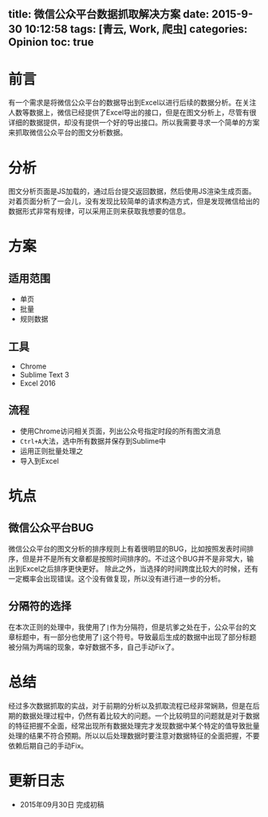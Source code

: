 title: 微信公众平台数据抓取解决方案
date: 2015-9-30 10:12:58
tags: [青云, Work, 爬虫]
categories: Opinion
toc: true
---
# 前言
有一个需求是将微信公众平台的数据导出到Excel以进行后续的数据分析。在关注人数等数据上，微信已经提供了Excel导出的接口，但是在图文分析上，尽管有很详细的数据提供，却没有提供一个好的导出接口。所以我需要寻求一个简单的方案来抓取微信公众平台的图文分析数据。

# 分析
图文分析页面是JS加载的，通过后台提交返回数据，然后使用JS渲染生成页面。对着页面分析了一会儿，没有发现比较简单的请求构造方式，但是发现微信给出的数据形式非常有规律，可以采用正则来获取我想要的信息。

<!-- more -->

# 方案

## 适用范围

- 单页
- 批量
- 规则数据

## 工具

- Chrome
- Sublime Text 3
- Excel 2016

## 流程

- 使用Chrome访问相关页面，列出公众号指定时段的所有图文消息
- `Ctrl+A`大法，选中所有数据并保存到Sublime中
- 运用正则批量处理之
- 导入到Excel

# 坑点

## 微信公众平台BUG
微信公众平台的图文分析的排序规则上有着很明显的BUG，比如按照发表时间排序，但是并不是所有文章都是按照时间排序的。不过这个BUG并不是非常大，输出到Excel之后排序更快更好。
除此之外，当选择的时间跨度比较大的时候，还有一定概率会出现错误。这个没有做复现，所以没有进行进一步的分析。

## 分隔符的选择
在本次正则的处理中，我使用了`|`作为分隔符，但是坑爹之处在于，公众平台的文章标题中，有一部分也使用了`|`这个符号。导致最后生成的数据中出现了部分标题被分隔为两端的现象，幸好数据不多，自己手动Fix了。

# 总结
经过多次数据抓取的实战，对于前期的分析以及抓取流程已经非常娴熟，但是在后期的数据处理过程中，仍然有着比较大的问题。一个比较明显的问题就是对于数据的特征把握不全面，经常出现所有数据处理完才发现数据中某个特定的值导致批量处理的结果不符合预期。所以以后处理数据时要注意对数据特征的全面把握，不要依赖后期自己的手动Fix。

# 更新日志

- 2015年09月30日 完成初稿
